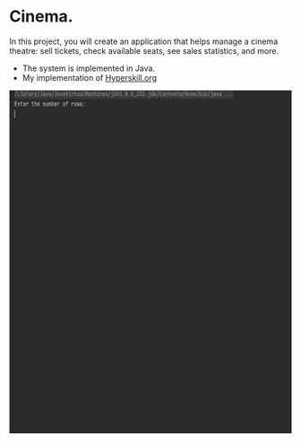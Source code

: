 
# Cinema.
In this project, you will create an application that helps manage a cinema theatre: sell tickets, check available seats, see sales statistics, and more.

+ The system is implemented in Java.
+ My implementation of [Hyperskill.org](https://hyperskill.org/projects/133)

[comment]: <> (![Administrator portal 2]&#40;./resources/admin_2.jpg&#41;)


![Alt Text](files/Cinema.gif)
